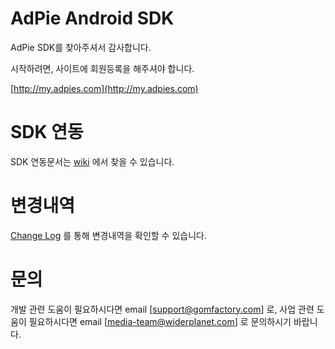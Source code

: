 # AdPie Android SDK
AdPie SDK를 찾아주셔서 감사합니다.

시작하려면, 사이트에 회원등록을 해주셔야 합니다.

[http://my.adpies.com](http://my.adpies.com)

# SDK 연동
SDK 연동문서는 [wiki](https://github.com/gomfactory/AdPie-Android-SDK/wiki) 에서 찾을 수 있습니다.

# 변경내역
[Change Log](https://github.com/gomfactory/AdPie-Android-SDK/blob/master/CHANGELOG.md) 를 통해 변경내역을 확인할 수 있습니다.

# 문의
개발 관련 도움이 필요하시다면 email [support@gomfactory.com] 로, 
사업 관련 도움이 필요하시다면 email [media-team@widerplanet.com] 로 문의하시기 바랍니다.
